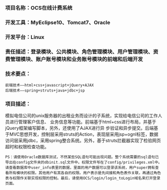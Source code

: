 ###   项目名称：OCS在线计费系统
###   开发工具：MyEclipse10、Tomcat7、Oracle
###   开发平台：Linux
###   责任描述：登录模块、公共模块、角色管理模块、用户管理模块、资费管理模块、账户账号模块和业务账号模块的前端和后端开发
###   技术要点：
    前端技术——html+css+javascript+jQuery+AJAX
    后端技术——spring+struts+java+jdbc+jsp
###   项目描述：
模拟电信公司的unix服务器的出租业务而设计的子系统，实现给电信公司的工作人员进行管理客户信息、
业务信息等功能。前端基于html+css进行布局，并基于jQuery框架编写脚本，另外，还使用了AJAX进行异
步验证和异步提交。后端基于MVC思想开发，控制层采用struts的Action，表现层采用jsp+ognl标签，数据
访问层采用jdbc，采用spring整合系统。另外，基于struts拦截器实现了检验网页超时和权限检查功能。
    
    PS：请使用Oracle数据库测试，不然某些SQL语句可能出现问题。整个系统需要的sql语句已导出在config文件夹的dbinit.sql文件中。权限文件写在了config/privileges.xml中。请查看数据库中user_info表里的数据，里面的用户数据可以登录该系统，用户super拥有查看所有模块的权限。其他用户有其各自的权限。用户表示是先间接和角色表作关联，再通过角色表与权限作关联实现权限的控制。最后，请使用OCS/login/login_toLogin域名来打开登录页面。
